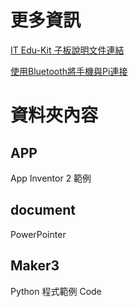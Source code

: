 更多資訊
========
[IT Edu-Kit 子板說明文件連結](http://blog.ittraining.com.tw/2015/03/raspberry-pi_16.html)

[使用Bluetooth將手機與Pi連接](http://blog.ittraining.com.tw/2015/04/bluetoothpi.html)



資料夾內容
==========

APP
----
App Inventor 2 範例

document
--------
PowerPointer

Maker3
------
Python 程式範例 Code

